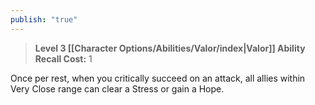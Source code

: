 ```yaml
---
publish: "true"
---
```

> **Level 3 [[Character Options/Abilities/Valor/index|Valor]] Ability**
> **Recall Cost:** 1

Once per rest, when you critically succeed on an attack, all allies within Very Close range can clear a Stress or gain a Hope.
